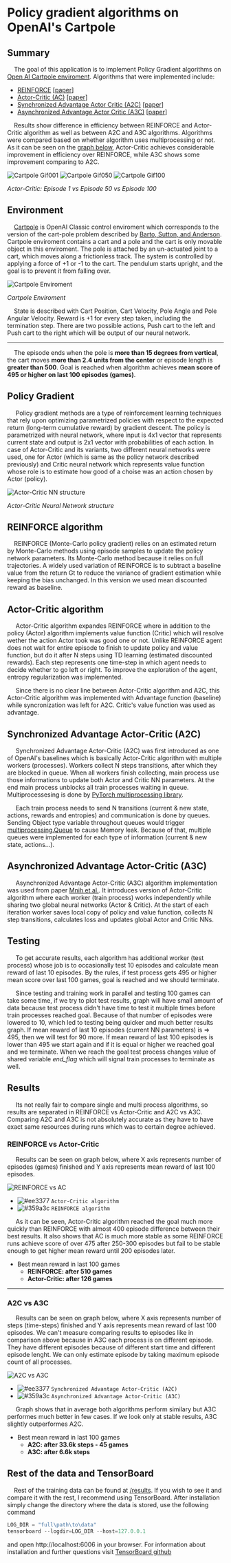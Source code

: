 # Policy gradient algorithms on OpenAI's Cartpole

## Summary
&nbsp;&nbsp;&nbsp;&nbsp;The goal of this application is to implement Policy Gradient algorithms on [Open AI Cartpole enviroment](https://gym.openai.com/envs/CartPole-v1/). Algorithms that were implemented include: 
  * [REINFORCE](/reinforce) \[[paper](https://link.springer.com/article/10.1007/BF00992696)\]
  * [Actor-Critic (AC)](/actor-critic%20(AC)) \[[paper](https://ieeexplore.ieee.org/abstract/document/6313077)\]
  * [Synchronized Advantage Actor Critic (A2C)](/A2C) \[[paper](https://github.com/openai/baselines/blob/master/baselines/a2c/a2c.py)\]
  * [Asynchronized Advantage Actor Critic (A3C)](/A3C) \[[paper](https://arxiv.org/pdf/1602.01783.pdf)\]

&nbsp;&nbsp;&nbsp;&nbsp;Results show difference in efficiency between REINFORCE and Actor-Critic algorithm as well as between A2C and A3C algorithms. Algorithms were compared based on whether algorithm uses multiprocessing or not. As it can be seen on the [graph below](https://github.com/leonjovanovic/deep-reinforcement-learning-pg-cartpole/blob/main/README.md#results), Actor-Critic achieves considerable improvement in efficiency over REINFORCE, while A3C shows some improvement comparing to A2C.
  
![Cartpole Gif001](images/ac_001.gif) 
![Cartpole Gif050](images/ac_050.gif)
![Cartpole Gif100](images/ac_100.gif)

*Actor-Critic: Episode 1 vs Episode 50 vs Episode 100*

## Environment
&nbsp;&nbsp;&nbsp;&nbsp;[Cartpole](https://gym.openai.com/envs/CartPole-v1/) is OpenAI Classic control enviroment which corresponds to the version of the cart-pole problem described by [Barto, Sutton, and Anderson](https://ieeexplore.ieee.org/abstract/document/6313077). Cartpole enviroment contains a cart and a pole and the cart is only movable object in this enviroment. The pole is attached by an un-actuated joint to a cart, which moves along a frictionless track. The system is controlled by applying a force of +1 or -1 to the cart. The pendulum starts upright, and the goal is to prevent it from falling over. 

![Cartpole Enviroment](images/cartpole_env.png)

*Cartpole Enviroment*

&nbsp;&nbsp;&nbsp;&nbsp;State is described with Cart Position, Cart Velocity, Pole Angle and Pole Angular Velocity. Reward is +1 for every step taken, including the termination step. There are two possible actions, Push cart to the left and Push cart to the right which will be output of our neural network.

---
&nbsp;&nbsp;&nbsp;&nbsp;The episode ends when the pole is **more than 15 degrees from vertical**, the cart moves **more than 2.4 units from the center** or episode length is **greater than 500**. Goal is reached when algorithm achieves **mean score of 495 or higher on last 100 episodes (games)**.

## Policy Gradient
&nbsp;&nbsp;&nbsp;&nbsp; Policy gradient methods are a type of reinforcement learning techniques that rely upon optimizing parametrized policies with respect to the expected return (long-term cumulative reward) by gradient descent. The policy is parametrized with neural network, where input is 4x1 vector that represents current state and output is 2x1 vector with probabilities of each action. In case of Actor-Critic and its variants, two different neural networks were used, one for Actor (which is same as the policy network described previously) and Critic neural network which represents value function whose role is to estimate how good of a choise was an action chosen by Actor (policy). 

![Actor-Critic NN structure](images/nns.png)

*Actor-Critic Neural Network structure*

## REINFORCE algorithm
&nbsp;&nbsp;&nbsp;&nbsp;REINFORCE (Monte-Carlo policy gradient) relies on an estimated return by Monte-Carlo methods using episode samples to update the policy network parameters. Its Monte-Carlo method because it relies on full trajectories. A widely used variation of REINFORCE is to subtract a baseline value from the return Gt to reduce the variance of gradient estimation while keeping the bias unchanged. In this version we used mean discounted reward as baseline.

## Actor-Critic algorithm
&nbsp;&nbsp;&nbsp;&nbsp; Actor-Critic algorithm expandes REINFORCE where in addition to the policy (Actor) algorithm implements value function (Critic) which will resolve wether the action Actor took was good one or not. Unlike REINFORCE agent does not wait for entire episode to finish to update policy and value function, but do it after N steps using TD learning (estimated discounted rewards). Each step represents one time-step in which agent needs to decide whether to go left or right. To improve the exploration of the agent, entropy regularization was implemented.

&nbsp;&nbsp;&nbsp;&nbsp; Since there is no clear line between Actor-Critic algorithm and A2C, this Actor-Critic algorithm was implemented with Advantage function (baseline) while syncronization was left for A2C. Critic's value function was used as advantage.

## Synchronized Advantage Actor-Critic (A2C)
&nbsp;&nbsp;&nbsp;&nbsp; Synchronized Advantage Actor-Critic (A2C) was first introduced as one of OpenAI's baselines which is basically Actor-Critic algorithm with multiple workers (processes). Workers collect N steps transitions, after which they are blocked in queue. When all workers finish collecting, main process use those informations to update both Actor and Critic NN parameters. At the end main process unblocks all train processes waiting in queue. Multiprocessesing is done by [PyTorch multiprocessing library](https://pytorch.org/docs/stable/multiprocessing.html). 

&nbsp;&nbsp;&nbsp;&nbsp; Each train process needs to send N transitions (current & new state, actions, rewards and entropies) and communication is done by queues. Sending Object type variable throughout queues would trigger [multiprocessing.Queue](https://docs.python.org/3/library/multiprocessing.html) to cause Memory leak. Because of that, multiple queues were implemented for each type of information (current & new state, actions...).

## Asynchronized Advantage Actor-Critic (A3C)
&nbsp;&nbsp;&nbsp;&nbsp; Asynchronized Advantage Actor-Critic (A3C) algorithm implementation was used from paper [Mnih et al.](https://arxiv.org/pdf/1602.01783.pdf). It introduces version of Actor-Critic algorithm where each worker (train process) works independently while sharing two global neural networks (Actor & Critic). At the start of each iteration worker saves local copy of policy and value function, collects N step transitions, calculates loss and updates global Actor and Critic NNs.

## Testing
&nbsp;&nbsp;&nbsp;&nbsp; To get accurate results, each algorithm has additional worker (test process) whose job is to occasionally test 10 episodes and calculate mean reward of last 10 episodes. By the rules, if test process gets 495 or higher mean score over last 100 games, goal is reached and we should terminate. 

&nbsp;&nbsp;&nbsp;&nbsp; Since testing and training work in parallel and testing 100 games can take some time, if we try to plot test results, graph will have small amount of data because test process didn't have time to test it multiple times before train processes reached goal. Because of that number of episodes were lowered to 10, which led to testing being quicker and much better results graph. If mean reward of last 10 episodes (current NN parameters) is => 495, then we will test for 90 more. If mean reward of last 100 episodes is lower than 495 we start again and if it is equal or higher we reached goal and we terminate. When we reach the goal test process changes value of shared variable *end_flag* which will signal train processes to terminate as well.

## Results

&nbsp;&nbsp;&nbsp;&nbsp; Its not really fair to compare single and multi process algorithms, so results are separated in REINFORCE vs Actor-Critic and A2C vs A3C. Comparing A2C and A3C is not absolutely accurate as they have to have exact same resources during runs which was to certain degree achieved. 

### REINFORCE vs Actor-Critic
&nbsp;&nbsp;&nbsp;&nbsp; Results can be seen on graph below, where X axis represents number of episodes (games) finished and Y axis represents mean reward of last 100 episodes.

![REINFORCE vs AC](images/reinforce_vs_ac.jpg)

- ![#ee3377](https://via.placeholder.com/15/ee3377/ee3377.png) `Actor-Critic algorithm`
- ![#359a3c](https://via.placeholder.com/15/359a3c/359a3c.png) `REINFORCE algorithm`

&nbsp;&nbsp;&nbsp;&nbsp; As it can be seen, Actor-Critic algorithm reached the goal much more quickly than REINFORCE with almost 400 episode difference between their best results. It also shows that AC is much more stable as some REINFORCE runs achieve score of over 475 after 250-300 episodes but fail to be stable enough to get higher mean reward until 200 episodes later.

* Best mean reward in last 100 games
    * **REINFORCE: after 510 games**
    * **Actor-Critic: after 126 games**

---
### A2C vs A3C
&nbsp;&nbsp;&nbsp;&nbsp; Results can be seen on graph below, where X axis represents number of steps (time-steps) finished and Y axis represents mean reward of last 100 episodes. We can't measure comparing results to episodes like in comparison above because in A3C each process is on different episode. They have different episodes because of different start time and different episode lenght. We can only estimate episode by taking maximum episode count of all processes.

![A2C vs A3C](images/a2c_vs_a3c.jpg)

- ![#ee3377](https://via.placeholder.com/15/ee3377/ee3377.png) `Synchronized Advantage Actor-Critic (A2C)`
- ![#359a3c](https://via.placeholder.com/15/359a3c/359a3c.png) `Asynchronized Advantage Actor-Critic (A3C)`

&nbsp;&nbsp;&nbsp;&nbsp; Graph shows that in average both algorithms perform similary but A3C performes much better in few cases. If we look only at stable results, A3C slightly outperformes A2C.

* Best mean reward in last 100 games
    * **A2C: after 33.6k steps - 45 games**
    * **A3C: after 6.6k steps** 

## Rest of the data and TensorBoard
&nbsp;&nbsp;&nbsp;&nbsp;Rest of the training data can be found at [/results](/results). If you wish to see it and compare it with the rest, I recommend using TensorBoard. After installation simply change the directory where the data is stored, use the following command
  
```python
LOG_DIR = "full\path\to\data"
tensorboard --logdir=LOG_DIR --host=127.0.0.1
```
and open http://localhost:6006 in your browser.
For information about installation and further questions visit [TensorBoard github](https://github.com/tensorflow/tensorboard/blob/master/README.md)
  


